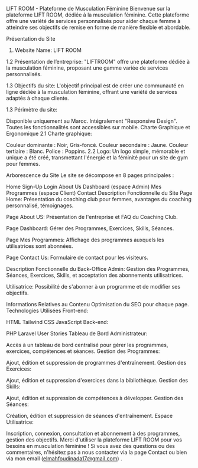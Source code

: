 LIFT ROOM - Plateforme de Musculation Féminine
Bienvenue sur la plateforme LIFT ROOM, dédiée à la musculation féminine. Cette plateforme offre une variété de services personnalisés pour aider chaque femme à atteindre ses objectifs de remise en forme de manière flexible et abordable.

Présentation du Site
1. Website Name: LIFT ROOM

1.2 Présentation de l’entreprise:
"LIFTROOM" offre une plateforme dédiée à la musculation féminine, proposant une gamme variée de services personnalisés.

1.3 Objectifs du site:
L'objectif principal est de créer une communauté en ligne dédiée à la musculation féminine, offrant une variété de services adaptés à chaque cliente.

1.3 Périmètre du site:

Disponible uniquement au Maroc.
Intégralement "Responsive Design".
Toutes les fonctionnalités sont accessibles sur mobile.
Charte Graphique et Ergonomique
2.1 Charte graphique:

Couleur dominante : Noir, Gris-foncé.
Couleur secondaire : Jaune.
Couleur tertiaire : Blanc.
Police : Poppins.
2.2 Logo:
Un logo simple, mémorable et unique a été créé, transmettant l'énergie et la féminité pour un site de gym pour femmes.

Arborescence du Site
Le site se décompose en 8 pages principales :

Home
Sign-Up
Login
About Us
Dashboard (espace Admin)
Mes Programmes (espace Client)
Contact
Description Fonctionnelle du Site
Page Home:
Présentation du coaching club pour femmes, avantages du coaching personnalisé, témoignages.

Page About US:
Présentation de l'entreprise et FAQ du Coaching Club.

Page Dashboard:
Gérer des Programmes, Exercices, Skills, Séances.

Page Mes Programmes:
Affichage des programmes auxquels les utilisatrices sont abonnées.

Page Contact Us:
Formulaire de contact pour les visiteurs.

Description Fonctionnelle du Back-Office
Admin:
Gestion des Programmes, Séances, Exercices, Skills, et acceptation des abonnements utilisatrices.

Utilisatrice:
Possibilité de s'abonner à un programme et de modifier ses objectifs.

Informations Relatives au Contenu
Optimisation du SEO pour chaque page.
Technologies Utilisées
Front-end:

HTML
Tailwind CSS
JavaScript
Back-end:

PHP Laravel
User Stories
Tableau de Bord Administrateur:

Accès à un tableau de bord centralisé pour gérer les programmes, exercices, compétences et séances.
Gestion des Programmes:

Ajout, édition et suppression de programmes d'entraînement.
Gestion des Exercices:

Ajout, édition et suppression d'exercices dans la bibliothèque.
Gestion des Skills:

Ajout, édition et suppression de compétences à développer.
Gestion des Séances:

Création, édition et suppression de séances d'entraînement.
Espace Utilisatrice:

Inscription, connexion, consultation et abonnement à des programmes, gestion des objectifs.
Merci d'utiliser la plateforme LIFT ROOM pour vos besoins en musculation féminine ! Si vous avez des questions ou des commentaires, n'hésitez pas à nous contacter via la page Contact ou bien via mon email (elmahfoudinada17@gmail.com) .
